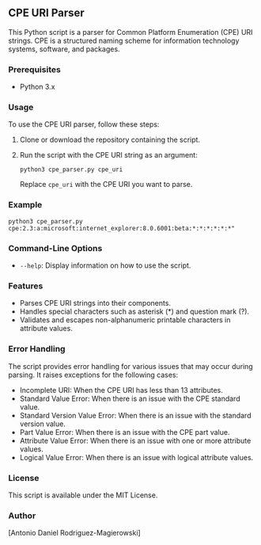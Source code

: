 ## CPE URI Parser

This Python script is a parser for Common Platform Enumeration (CPE) URI strings. CPE is a structured naming scheme for information technology systems, software, and packages.

### Prerequisites

- Python 3.x

### Usage

To use the CPE URI parser, follow these steps:

1. Clone or download the repository containing the script.

2. Run the script with the CPE URI string as an argument:

   ```
   python3 cpe_parser.py cpe_uri
   ```

   Replace `cpe_uri` with the CPE URI you want to parse.

### Example

```shell
python3 cpe_parser.py cpe:2.3:a:microsoft:internet_explorer:8.0.6001:beta:*:*:*:*:*:*"
```

### Command-Line Options

- `--help`: Display information on how to use the script.

### Features

- Parses CPE URI strings into their components.
- Handles special characters such as asterisk (*) and question mark (?).
- Validates and escapes non-alphanumeric printable characters in attribute values.

### Error Handling

The script provides error handling for various issues that may occur during parsing. It raises exceptions for the following cases:

- Incomplete URI: When the CPE URI has less than 13 attributes.
- Standard Value Error: When there is an issue with the CPE standard value.
- Standard Version Value Error: When there is an issue with the standard version value.
- Part Value Error: When there is an issue with the CPE part value.
- Attribute Value Error: When there is an issue with one or more attribute values.
- Logical Value Error: When there is an issue with logical attribute values.

### License

This script is available under the MIT License.

### Author

[Antonio Daniel Rodriguez-Magierowski]

